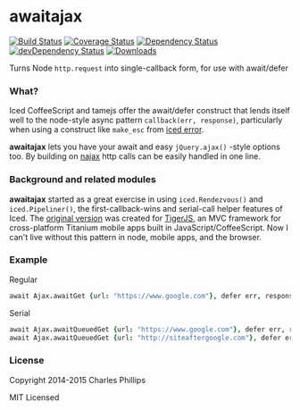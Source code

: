 # awaitajax

[![Build Status][ci-master]][travis-ci]
[![Coverage Status][coverage-master]][coveralls]
[![Dependency Status][dependency]][david]
[![devDependency Status][dev-dependency]][david]
[![Downloads][downloads]][npm]

Turns Node `http.request` into single-callback form, for use with await/defer

### What?

Iced CoffeeScript and tamejs offer the await/defer construct that lends itself well to the node-style async pattern `callback(err, response)`, particularly when using a construct like `make_esc` from [iced error](https://github.com/maxtaco/iced-error).

**awaitajax** lets you have your await and easy `jQuery.ajax()`
-style options too. By building on [najax](https://github.com/control/control-najax) http calls can be easily handled in one line.

### Background and related modules

**awaitajax** started as a great exercise in using `iced.Rendezvous()` and `iced.Pipeliner()`, the first-callback-wins and serial-call helper features of Iced.  The [original version](https://github.com/doublerebel/tiger/blob/master/src/tiger.awaitajax.coffee) was created for [TigerJS](https://github.com/doublerebel/tiger), an MVC framework for cross-platform Titanium mobile apps built in JavaScript/CoffeeScript.  Now I can't live without this pattern in node, mobile apps, and the browser.

### Example

Regular
```coffee
await Ajax.awaitGet {url: "https://www.google.com"}, defer err, response
```

Serial
```coffee
await Ajax.awaitQueuedGet {url: "https://www.google.com"}, defer err, response
await Ajax.awaitQueuedGet {url: "http://siteaftergoogle.com"}, defer err, response
```


### License

Copyright 2014-2015 Charles Phillips

MIT Licensed


  [ci-master]: https://img.shields.io/travis/doublerebel/node-awaitajax/master.svg?style=flat-square
  [travis-ci]: https://travis-ci.org/doublerebel/node-awaitajax
  [coverage-master]: https://img.shields.io/coveralls/doublerebel/node-awaitajax/master.svg?style=flat-square
  [coveralls]: https://coveralls.io/r/doublerebel/node-awaitajax
  [dependency]: https://img.shields.io/david/doublerebel/node-awaitajax.svg?style=flat-square
  [david]: https://david-dm.org/doublerebel/node-awaitajax
  [dev-dependency]: https://img.shields.io/david/dev/doublerebel/node-awaitajax.svg?style=flat-square
  [david-dev]: https://david-dm.org/doublerebel/node-awaitajax#info=devDependencies
  [downloads]: https://img.shields.io/npm/dm/awaitajax.svg?style=flat-square
  [npm]: https://www.npmjs.org/package/awaitajax
